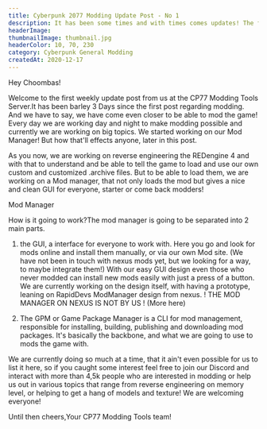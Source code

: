 ```yaml
---
title: Cyberpunk 2077 Modding Update Post - No 1
description: It has been some times and with times comes updates! The first updates regarding modding.
headerImage:
thumbnailImage: thumbnail.jpg
headerColor: 10, 70, 230
category: Cyberpunk General Modding
createdAt: 2020-12-17
---
```


Hey Choombas!

Welcome to the first weekly update post from us at the CP77 Modding Tools Server.It has been barley 3 Days since the first post regarding modding. And we have to say, we have come even closer to be able to mod the game! Every day we are working day and night to make modding possible and currently we are working on big topics. We started working on our Mod Manager! But how that'll effects anyone, later in this post.

As you now, we are working on reverse engineering the REDengine 4 and with that to understand and be able to tell the game to load and use our own custom and customized .archive files. But to be able to load them, we are working on a Mod manager, that not only loads the mod but gives a nice and clean GUI for everyone, starter or come back modders!

Mod Manager

How is it going to work?The mod manager is going to be separated into 2 main parts.

1. the GUI, a interface for everyone to work with. Here you go and look for mods online and install them manually, or via our own Mod site. (We have not been in touch with nexus mods yet, but we looking for a way, to maybe integrate them!) With our easy GUI design even those who never modded can install new mods easily with just a press of a button. We are currently working on the design itself, with having a prototype, leaning on RapidDevs ModManager design from nexus. ! THE MOD MANAGER ON NEXUS IS NOT BY US !
(More here)

<lazy-image src="https://preview.redd.it/6yx3phhhzq561.png?width=1347&format=png&auto=webp&s=c6909626fe33ab9b2f782397784abe17dbfb3bc8"></lazy-image>

2. The GPM or Game Package Manager is a CLI for mod management, responsible for installing, building, publishing and downloading mod packages. It's basically the backbone, and what we are going to use to mods the game with.



We are currently doing so much at a time, that it ain't even possible for us to list it here, so if you caught some interest feel free to join our Discord and interact with more than 4,5k people who are interested in modding or help us out in various topics that range from reverse engineering on memory level, or helping to get a hang of models and texture! We are welcoming everyone!

Until then cheers,Your CP77 Modding Tools team!
